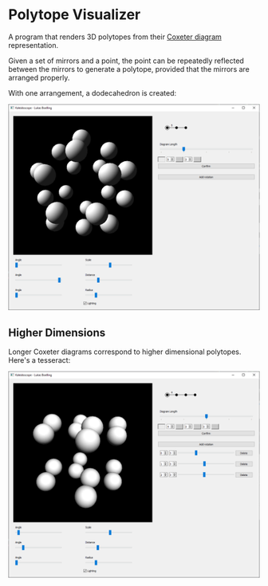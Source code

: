 # Polytope Visualizer
A program that renders 3D polytopes from their [Coxeter diagram](https://en.wikipedia.org/wiki/Coxeter%E2%80%93Dynkin_diagram) representation.

Given a set of mirrors and a point, the point can be repeatedly reflected between the mirrors to generate a polytope,
provided that the mirrors are arranged properly.

With one arrangement, a dodecahedron is created:

![Dodecahedron](resources/opengl_shaded_dodecahedron.png)

## Higher Dimensions

Longer Coxeter diagrams correspond to higher dimensional polytopes. Here's a tesseract:

![4D Cube](resources/shaded_tesseract.png)
